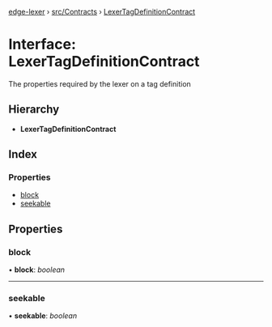 [edge-lexer](../README.md) › [src/Contracts](../modules/src_contracts.md) › [LexerTagDefinitionContract](src_contracts.lexertagdefinitioncontract.md)

# Interface: LexerTagDefinitionContract

The properties required by the lexer on a tag
definition

## Hierarchy

* **LexerTagDefinitionContract**

## Index

### Properties

* [block](src_contracts.lexertagdefinitioncontract.md#block)
* [seekable](src_contracts.lexertagdefinitioncontract.md#seekable)

## Properties

###  block

• **block**: *boolean*

___

###  seekable

• **seekable**: *boolean*
